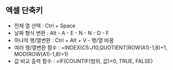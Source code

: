 ## 엑셀 단축키

- 전체 열 선택 : Ctrl + Space
- 날짜 형식 변환 : Alt - A - E - N - N - D - F
- 하나의 행/열변환 : Ctrl + Alt + V - 행/열 바꿈
- 여러 행/열변환 함수 : =INDEX($C$5:$J$10,QUOTIENT(ROW(A1)-1,8)+1, MOD(ROW(A1)-1,8)+1)
- 값 비교 출력 함수 : =IF(COUNTIF(범위, 값)>0, TRUE, FALSE)
